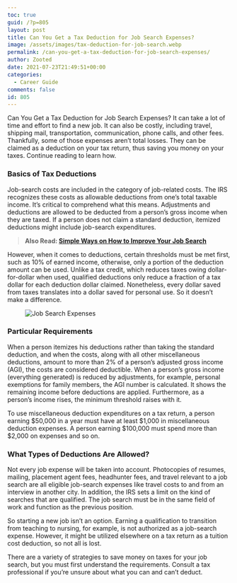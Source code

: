 ```yaml
---
toc: true
guid: /?p=805
layout: post
title: Can You Get a Tax Deduction for Job Search Expenses?
image: /assets/images/tax-deduction-for-job-search.webp
permalink: /can-you-get-a-tax-deduction-for-job-search-expenses/
author: Zooted
date: 2021-07-23T21:49:51+00:00
categories:
  - Career Guide
comments: false
id: 805
---
```

Can You Get a Tax Deduction for Job Search Expenses? It can take a lot of time and effort to find a new job. It can also be costly, including travel, shipping mail, transportation, communication, phone calls, and other fees. Thankfully, some of those expenses aren&#8217;t total losses. They can be claimed as a deduction on your tax return, thus saving you money on your taxes. Continue reading to learn how.

### **Basics of Tax Deductions**

Job-search costs are included in the category of job-related costs. The IRS recognizes these costs as allowable deductions from one&#8217;s total taxable income. It&#8217;s critical to comprehend what this means. Adjustments and deductions are allowed to be deducted from a person&#8217;s gross income when they are taxed. If a person does not claim a standard deduction, itemized deductions might include job-search expenditures.

<blockquote class="wp-block-quote">
  <p>
    <strong>Also Read: <a href="/simple-ways-on-how-to-improve-your-job-search/">Simple Ways on How to Improve Your Job Search</a></strong>
  </p>
</blockquote>

However, when it comes to deductions, certain thresholds must be met first, such as 10% of earned income, otherwise, only a portion of the deduction amount can be used. Unlike a tax credit, which reduces taxes owing dollar-for-dollar when used, qualified deductions only reduce a fraction of a tax dollar for each deduction dollar claimed. Nonetheless, every dollar saved from taxes translates into a dollar saved for personal use. So it doesn&#8217;t make a difference.

 

<div class="wp-block-image">
  <figure class="aligncenter size-large"><img loading="lazy" width="618" height="411" src="/wp-content/uploads/2021/07/Can-You-Get-a-Tax-Deduction-for-Job-Search-Expenses.jpg" alt="Job Search Expenses" class="wp-image-806" srcset="/wp-content/uploads/2021/07/Can-You-Get-a-Tax-Deduction-for-Job-Search-Expenses.jpg 618w, /wp-content/uploads/2021/07/Can-You-Get-a-Tax-Deduction-for-Job-Search-Expenses-300x200.jpg 300w" sizes="(max-width: 618px) 100vw, 618px" /></figure>
</div>

### **Particular Requirements**

When a person itemizes his deductions rather than taking the standard deduction, and when the costs, along with all other miscellaneous deductions, amount to more than 2% of a person&#8217;s adjusted gross income (AGI), the costs are considered deductible. When a person&#8217;s gross income (everything generated) is reduced by adjustments, for example, personal exemptions for family members, the AGI number is calculated. It shows the remaining income before deductions are applied. Furthermore, as a person&#8217;s income rises, the minimum threshold raises with it.

To use miscellaneous deduction expenditures on a tax return, a person earning $50,000 in a year must have at least $1,000 in miscellaneous deduction expenses. A person earning $100,000 must spend more than $2,000 on expenses and so on.

### **What Types of Deductions Are Allowed?**

Not every job expense will be taken into account. Photocopies of resumes, mailing, placement agent fees, headhunter fees, and travel relevant to a job search are all eligible job-search expenses like travel costs to and from an interview in another city. In addition, the IRS sets a limit on the kind of searches that are qualified. The job search must be in the same field of work and function as the previous position.

So starting a new job isn&#8217;t an option. Earning a qualification to transition from teaching to nursing, for example, is not authorized as a job-search expense. However, it might be utilized elsewhere on a tax return as a tuition cost deduction, so not all is lost.

There are a variety of strategies to save money on taxes for your job search, but you must first understand the requirements. Consult a tax professional if you&#8217;re unsure about what you can and can&#8217;t deduct.
